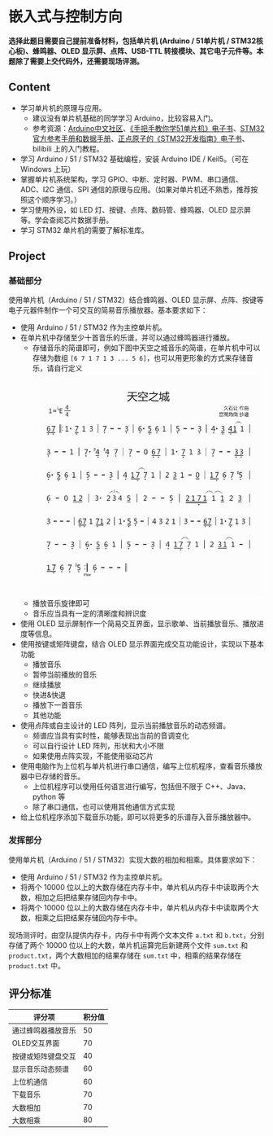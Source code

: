 # 嵌入式与控制方向

**选择此题目需要自己提前准备材料，包括单片机 (Arduino / 51单片机 / STM32核心板)、蜂鸣器、OLED 显示屏、点阵、USB-TTL 转接模块、其它电子元件等。本题除了需要上交代码外，还需要现场评测。** 
  
## Content
  
- 学习单片机的原理与应用。
    - 建议没有单片机基础的同学学习 Arduino，比较容易入门。
    - 参考资源：[Arduino中文社区](https://www.arduino.cn/)、[《手把手教你学51单片机》电子书](https://pan.baidu.com/s/1c0zkWIc)、[STM32官方参考手册和数据手册](https://www.stmcu.com.cn/Designresource/design_list/cat_code/document/pro_cat/STM32/is_first/1)、[正点原子的《STM32开发指南》电子书](http://www.stmcu.org/module/forum/forum.php?mod=viewthread&tid=615919)、bilibili 上的入门教程。
- 学习 Arduino / 51 / STM32 基础编程，安装 Arduino IDE / Keil5。（可在 Windows 上玩）
- 掌握单片机系统架构，学习 GPIO、中断、定时器、PWM、串口通信、ADC、I2C 通信、SPI 通信的原理与应用。（如果对单片机还不熟悉，推荐按照这个顺序学习。）
- 学习使用外设，如 LED 灯、按键、点阵、数码管、蜂鸣器、OLED 显示屏等。学会查阅芯片数据手册。
- 学习 STM32 单片机的需要了解标准库。
  
## Project

### 基础部分

使用单片机（Arduino / 51 / STM32）结合蜂鸣器、OLED 显示屏、点阵、按键等电子元器件制作一个可交互的简易音乐播放器。基本要求如下：

- 使用 Arduino / 51 / STM32 作为主控单片机。
- 在单片机中存储至少十首音乐的乐谱，并可以通过蜂鸣器进行播放。
	- 存储音乐的简谱即可，例如下图中天空之城音乐的简谱，在单片机中可以存储为数组 `[6 7 1 7 1 3 ... 5 6]`，也可以用更形象的方式来存储音乐，请自行定义
	![](./pic/4.png)
	- 播放音乐旋律即可
	- 音乐应当具有一定的清晰度和辨识度
- 使用 OLED 显示屏制作一个简易交互界面，显示歌单、当前播放音乐、播放进度等信息。
- 使用按键或矩阵键盘，结合 OLED 显示界面完成交互功能设计，实现以下基本功能
	- 播放音乐
	- 暂停当前播放的音乐
	- 继续播放
	- 快进&快退
	- 播放下一首音乐
	- 其他功能
- 使用点阵或自主设计的 LED 阵列，显示当前播放音乐的动态频谱。
	- 频谱应当具有实时性，能够表现出当前的音调变化
	- 可以自行设计 LED 阵列，形状和大小不限
	- 如果使用点阵实现，不能使用驱动芯片
- 使用电脑作为上位机与单片机进行串口通信，编写上位机程序，查看音乐播放器中已存储的音乐。
	- 上位机程序可以使用任何语言进行编写，包括但不限于 C++、Java、python 等
	- 除了串口通信，也可以使用其他通信方式实现
- 给上位机程序添加下载音乐功能，即可以将更多的乐谱存入音乐播放器中。

### 发挥部分

使用单片机（Arduino / 51 / STM32）实现大数的相加和相乘。具体要求如下：

- 使用 Arduino / 51 / STM32 作为主控单片机。
- 将两个 10000 位以上的大数存储在内存卡中，单片机从内存卡中读取两个大数，相加之后把结果存储回内存卡中。
- 将两个 10000 位以上的大数存储在内存卡中，单片机从内存卡中读取两个大数，相乘之后把结果存储回内存卡中。

现场测评时，由空队提供内存卡，内存卡中有两个文本文件 `a.txt` 和 `b.txt`，分别存储了两个 10000 位以上的大数，单片机运算完后新建两个文件 `sum.txt` 和 `product.txt`，两个大数相加的结果存储在 `sum.txt` 中，相乘的结果存储在 `product.txt` 中。


## 评分标准

| 评分项             | 积分值 |
| ------------------ | ------ |
| 通过蜂鸣器播放音乐 | 50     |
| OLED交互界面       | 70     |
| 按键或矩阵键盘交互 | 40     |
| 显示音乐动态频谱   | 60     |
| 上位机通信         | 60     |
| 下载音乐           | 70     |
| 大数相加           | 70     |
| 大数相乘           | 80     |
